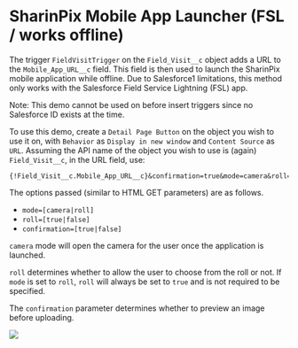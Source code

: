 # SharinPix Mobile App Launcher (FSL / works offline)

The trigger `FieldVisitTrigger` on the `Field_Visit__c` object adds a URL to the `Mobile_App_URL__c` field. This field is then used to launch the SharinPix mobile application while offline. Due to Salesforce1 limitations, this method only works with the Salesforce Field Service Lightning (FSL) app.

Note: This demo cannot be used on before insert triggers since no Salesforce ID exists at the time.

To use this demo, create a `Detail Page Button` on the object you wish to use it on, with `Behavior` as `Display in new window` and `Content Source` as `URL`. Assuming the API name of the object you wish to use is (again) `Field_Visit__c`, in the URL field, use:
```
{!Field_Visit__c.Mobile_App_URL__c}&confirmation=true&mode=camera&roll=true
```

The options passed (similar to HTML GET parameters) are as follows.
 - `mode=[camera|roll]`
 - `roll=[true|false]`
 - `confirmation=[true|false]`

`camera` mode will open the camera for the user once the application is launched.

`roll` determines whether to allow the user to choose from the roll or not. If `mode` is set to `roll`, `roll` will always be set to `true` and is not required to be specified.

The `confirmation` parameter determines whether to preview an image before uploading.

[<img src="https://raw.githubusercontent.com/afawcett/githubsfdeploy/master/deploy.png">](https://githubsfdeploy.herokuapp.com?owner=sharinpix&repo=demo-apex&ref=mobile_app_launcher_fsl)
